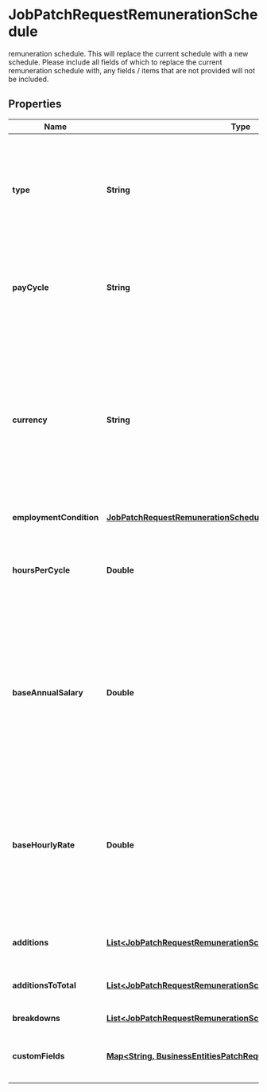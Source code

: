 

# JobPatchRequestRemunerationSchedule

remuneration schedule. This will replace the current schedule with a new schedule. Please include all fields of which to replace the current remuneration schedule with, any fields / items that are not provided will not be included.

## Properties

| Name | Type | Description | Notes |
|------------ | ------------- | ------------- | -------------|
|**type** | **String** | The method in which this remuneration schedule is paid. Enum: &#x60;Annual Salary&#x60;, &#x60;Hourly Rate&#x60;, &#x60;No Remuneration Schedule&#x60;. |  [optional] |
|**payCycle** | **String** | The cycle that the job is paid on. Enum: &#x60;Weekly&#x60;, &#x60;Fortnightly&#x60;, &#x60;Monthly&#x60;, &#x60;Bi-Monthly&#x60;. |  |
|**currency** | **String** | The currency that the base and total amounts that this job is being paid in. An international currency code. Typically AUD for Australian dollar, USD for American dollar etc. See [Official list of codes](https://www.iban.com/currency-codes). |  [optional] |
|**employmentCondition** | [**JobPatchRequestRemunerationScheduleEmploymentCondition**](JobPatchRequestRemunerationScheduleEmploymentCondition.md) |  |  [optional] |
|**hoursPerCycle** | **Double** | How many hours worked per payCycle.    Setting hours to 0 (zero) signifies that the hours are variable per pay cycle |  |
|**baseAnnualSalary** | **Double** | The Base Salary paid yearly, this is only required if the Remuneration Schedule Type is \&quot;Annual Salary\&quot;. Any number exceeding 8 decimal places will be rounded up. |  [optional] |
|**baseHourlyRate** | **Double** | The Base Rate paid hourly, this is only required if the Remuneration Schedule Type is \&quot;Hourly Rate\&quot;. Any number exceeding 8 decimal places will be rounded up. |  [optional] |
|**additions** | [**List&lt;JobPatchRequestRemunerationScheduleAdditionsInner&gt;**](JobPatchRequestRemunerationScheduleAdditionsInner.md) | An array of Additions for the base salary. |  [optional] |
|**additionsToTotal** | [**List&lt;JobPatchRequestRemunerationScheduleAdditionsToTotalInner&gt;**](JobPatchRequestRemunerationScheduleAdditionsToTotalInner.md) | an array of Additions for the total salary. |  [optional] |
|**breakdowns** | [**List&lt;JobPatchRequestRemunerationScheduleBreakdownsInner&gt;**](JobPatchRequestRemunerationScheduleBreakdownsInner.md) | an array of Breakdowns. |  [optional] |
|**customFields** | [**Map&lt;String, BusinessEntitiesPatchRequestCustomFieldsValue&gt;**](BusinessEntitiesPatchRequestCustomFieldsValue.md) | The custom field values for this Remuneration Schedule |  [optional] |



